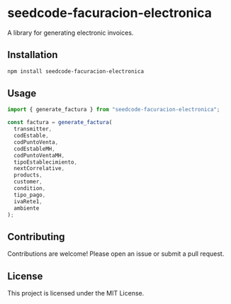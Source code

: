 # seedcode-facuracion-electronica

A library for generating electronic invoices.

## Installation

```bash
npm install seedcode-facuracion-electronica
```

## Usage

```typescript
import { generate_factura } from "seedcode-facuracion-electronica";

const factura = generate_factura(
  transmitter,
  codEstable,
  codPuntoVenta,
  codEstableMH,
  codPuntoVentaMH,
  tipoEstablecimiento,
  nextCorrelative,
  products,
  customer,
  condition,
  tipo_pago,
  ivaRete1,
  ambiente
);
```

## Contributing

Contributions are welcome! Please open an issue or submit a pull request.

## License

This project is licensed under the MIT License.